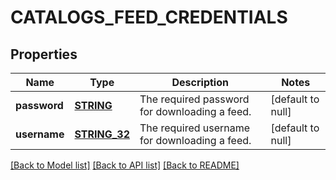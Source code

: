 # CATALOGS_FEED_CREDENTIALS

## Properties
Name | Type | Description | Notes
------------ | ------------- | ------------- | -------------
**password** | [**STRING**](STRING.md) | The required password for downloading a feed. | [default to null]
**username** | [**STRING_32**](STRING_32.md) | The required username for downloading a feed. | [default to null]

[[Back to Model list]](../README.md#documentation-for-models) [[Back to API list]](../README.md#documentation-for-api-endpoints) [[Back to README]](../README.md)



